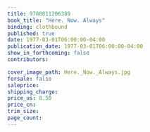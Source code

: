 ```yaml
---
title: 9780811206389
book_title: "Here. Now. Always"
binding: clothbound
published: true
date: 1977-03-01T06:00:00-04:00
publication_date: 1977-03-01T06:00:00-04:00
show_in_forthcoming: false
contributors:

cover_image_path: Here._Now._Always.jpg
forsale: false
saleprice:
shipping_charge:
price_us: 8.50
price_cn:
trim_size:
page_count:
---
```


